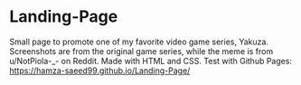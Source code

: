 # Landing-Page
Small page to promote one of my favorite video game series, Yakuza.
Screenshots are from the original game series, while the meme is from u/NotPiola-_- on Reddit.
Made with HTML and CSS.
Test with Github Pages: https://hamza-saeed99.github.io/Landing-Page/
